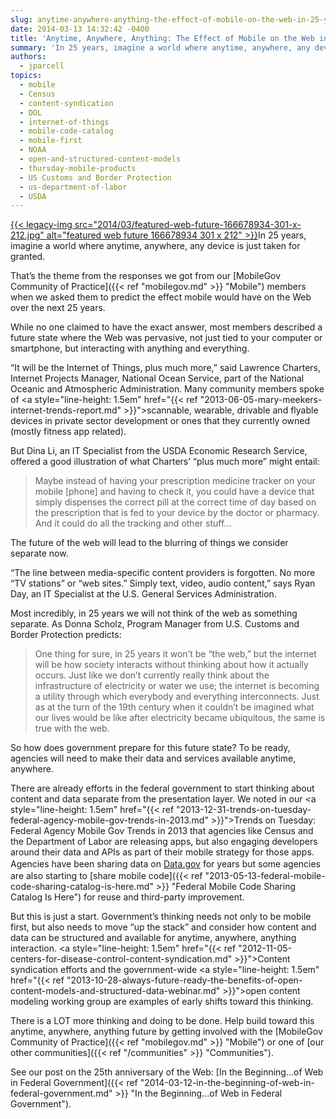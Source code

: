 ```yaml
---
slug: anytime-anywhere-anything-the-effect-of-mobile-on-the-web-in-25-years
date: 2014-03-13 14:32:42 -0400
title: 'Anytime, Anywhere, Anything: The Effect of Mobile on the Web in 25 Years'
summary: 'In 25 years, imagine a world where anytime, anywhere, any device is just taken for granted. That’s the theme from the responses we got from our Mobile Gov Community of Practice members when we asked them to predict the effect mobile would have on the Web'
authors:
  - jparcell
topics:
  - mobile
  - Census
  - content-syndication
  - DOL
  - internet-of-things
  - mobile-code-catalog
  - mobile-first
  - NOAA
  - open-and-structured-content-models
  - thursday-mobile-products
  - US Customs and Border Protection
  - us-department-of-labor
  - USDA
---
```


<p>
  <a href="https://s3.amazonaws.com/digitalgov/_legacy-img/2014/03/featured-web-future-166678934-301-x-212.jpg">{{< legacy-img src="2014/03/featured-web-future-166678934-301-x-212.jpg" alt="featured web future 166678934 301 x 212" >}}</a>In 25 years, imagine a world where anytime, anywhere, any device is just taken for granted.
</p>

That’s the theme from the responses we got from our [MobileGov Community of Practice]({{< ref "mobilegov.md" >}} "Mobile") members when we asked them to predict the effect mobile would have on the Web over the next 25 years.

While no one claimed to have the exact answer, most members described a future state where the Web was pervasive, not just tied to your computer or smartphone, but interacting with anything and everything.

“It will be the Internet of Things, plus much more,” said Lawrence Charters, Internet Projects Manager, National Ocean Service, part of the National Oceanic and Atmospheric Administration. Many community members spoke of <a style="line-height: 1.5em" href="{{< ref "2013-06-05-mary-meekers-internet-trends-report.md" >}}">scannable, wearable, drivable and flyable</a> devices in private sector development or ones that they currently owned (mostly fitness app related).

But Dina Li, an IT Specialist from the USDA Economic Research Service, offered a good illustration of what Charters&#8217; “plus much more” might entail:

> Maybe instead of having your prescription medicine tracker on your mobile [phone] and having to check it, you could have a device that simply dispenses the correct pill at the correct time of day based on the prescription that is fed to your device by the doctor or pharmacy. And it could do all the tracking and other stuff…

The future of the web will lead to the blurring of things we consider separate now.

“The line between media-specific content providers is forgotten. No more &#8220;TV stations&#8221; or &#8220;web sites.&#8221; Simply text, video, audio content,” says Ryan Day, an IT Specialist at the U.S. General Services Administration.

Most incredibly, in 25 years we will not think of the web as something separate. As Donna Scholz, Program Manager from U.S. Customs and Border Protection predicts:

> One thing for sure, in 25 years it won&#8217;t be &#8220;the web,&#8221; but the internet will be how society interacts without thinking about how it actually occurs. Just like we don&#8217;t currently really think about the infrastructure of electricity or water we use; the internet is becoming a utility through which everybody and everything interconnects. Just as at the turn of the 19th century when it couldn&#8217;t be imagined what our lives would be like after electricity became ubiquitous, the same is true with the web.

So how does government prepare for this future state? To be ready, agencies will need to make their data and services available anytime, anywhere.

There are already efforts in the federal government to start thinking about content and data separate from the presentation layer. We noted in our <a style="line-height: 1.5em" href="{{< ref "2013-12-31-trends-on-tuesday-federal-agency-mobile-gov-trends-in-2013.md" >}}">Trends on Tuesday: Federal Agency Mobile Gov Trends in 2013</a> that agencies like Census and the Department of Labor are releasing apps, but also engaging developers around their data and APIs as part of their mobile strategy for those apps. Agencies have been sharing data on <a style="line-height: 1.5em" href="http://www.data.gov">Data.gov</a> for years but some agencies are also starting to [share mobile code]({{< ref "2013-05-13-federal-mobile-code-sharing-catalog-is-here.md" >}} "Federal Mobile Code Sharing Catalog Is Here") for reuse and third-party improvement.

But this is just a start. Government’s thinking needs not only to be mobile first, but also needs to move “up the stack” and consider how content and data can be structured and available for anytime, anywhere, anything interaction. <a style="line-height: 1.5em" href="{{< ref "2012-11-05-centers-for-disease-control-content-syndication.md" >}}">Content syndication</a> efforts and the government-wide <a style="line-height: 1.5em" href="{{< ref "2013-10-28-always-future-ready-the-benefits-of-open-content-models-and-structured-data-webinar.md" >}}">open content modeling working group</a> are examples of early shifts toward this thinking.

There is a LOT more thinking and doing to be done. Help build toward this anytime, anywhere, anything future by getting involved with the [MobileGov Community of Practice]({{< ref "mobilegov.md" >}} "Mobile") or one of [our other communities]({{< ref "/communities" >}} "Communities").

See our post on the 25th anniversary of the Web: [In the Beginning…of Web in Federal Government]({{< ref "2014-03-12-in-the-beginning-of-web-in-federal-government.md" >}} "In the Beginning…of Web in Federal Government").

 
